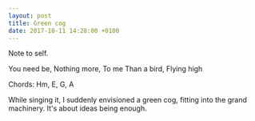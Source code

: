 ```yaml
---
layout: post
title: Green cog
date: 2017-10-11 14:28:00 +0100
---
```

Note to self.

You need be,
Nothing more,
To me
Than a bird,
Flying high  
  
Chords: Hm, E, G, A

While singing it, I suddenly envisioned a green cog, fitting into
the grand machinery. It's about ideas being enough.
